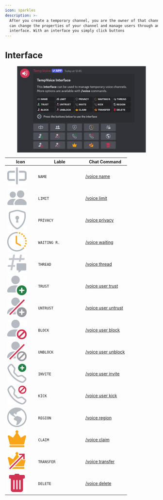 ```yaml
---
icon: sparkles
description: >-
  After you create a temporary channel, you are the owner of that channel and
  can change the properties of your channel and manage users through an
  interface. With an interface you simply click buttons
---
```


# Interface

<figure><img src="../.gitbook/assets/image (1) (1).png" alt=""><figcaption></figcaption></figure>

<table><thead><tr><th width="88">Icon</th><th width="142">Lable</th><th>Chat Command</th></tr></thead><tbody><tr><td><img src="../.gitbook/assets/image (79).png" alt="" data-size="line"></td><td><code>NAME</code></td><td><a href="voice/name.md">/voice name</a></td></tr><tr><td><img src="../.gitbook/assets/image (80).png" alt="" data-size="line"></td><td><code>LIMIT</code></td><td><a href="voice/limit.md">/voice limit</a></td></tr><tr><td><img src="../.gitbook/assets/image (93).png" alt="" data-size="line"></td><td><code>PRIVACY</code></td><td><a href="voice/privacy.md">/voice privacy</a></td></tr><tr><td><img src="../.gitbook/assets/image (92).png" alt="" data-size="line"></td><td><code>WAITING R.</code></td><td><a href="voice/waiting.md">/voice waiting</a></td></tr><tr><td><img src="../.gitbook/assets/image (82).png" alt="" data-size="line"></td><td><code>THREAD</code></td><td><a href="voice/thread.md">/voice thread</a></td></tr><tr><td><img src="../.gitbook/assets/image (81).png" alt="" data-size="line"></td><td><code>TRUST</code></td><td><a href="voice/user/trust.md">/voice user trust</a></td></tr><tr><td><img src="../.gitbook/assets/image (83).png" alt="" data-size="line"></td><td><code>UNTRUST</code></td><td><a href="voice/user/untrust.md">/voice user untrust</a></td></tr><tr><td><img src="../.gitbook/assets/image (91).png" alt="" data-size="line"></td><td><code>BLOCK</code></td><td><a href="voice/user/block.md">/voice user block</a></td></tr><tr><td><img src="../.gitbook/assets/image (90).png" alt="" data-size="line"></td><td><code>UNBLOCK</code></td><td><a href="voice/user/unblock.md">/voice user unblock</a></td></tr><tr><td><img src="../.gitbook/assets/image (89).png" alt="" data-size="line"></td><td><code>INVITE</code></td><td><a href="voice/invite.md">/voice user invite</a></td></tr><tr><td><img src="../.gitbook/assets/image (88).png" alt="" data-size="line"></td><td><code>KICK</code></td><td><a href="voice/user/kick.md">/voice user kick</a></td></tr><tr><td><img src="../.gitbook/assets/image (84).png" alt="" data-size="line"></td><td><code>REGION</code></td><td><a href="voice/region.md">/voice region</a></td></tr><tr><td><img src="../.gitbook/assets/image (85).png" alt="" data-size="line"></td><td><code>CLAIM</code></td><td><a href="voice/claim.md">/voice claim</a></td></tr><tr><td><img src="../.gitbook/assets/image (86).png" alt="" data-size="line"></td><td><code>TRANSFER</code></td><td><a href="voice/transfer.md">/voice transfer</a></td></tr><tr><td><img src="../.gitbook/assets/image (87).png" alt="" data-size="line"></td><td><code>DELETE</code></td><td><a href="voice/delete.md">/voice delete</a></td></tr></tbody></table>
